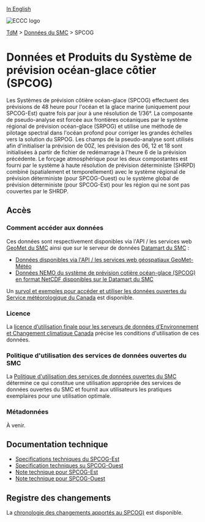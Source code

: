 [In English](readme_ciops_en.md)

![ECCC logo](../../img_eccc-logo.png)

[TdM](../../readme_fr.md) > [Données du SMC](../readme_fr.md) > SPCOG

# Données et Produits du Système de prévision océan-glace côtier (SPCOG)

Les Systèmes de prévision côtière océan-glace (SPCOG) effectuent des prévisions de 48 heure pour l'océan et la glace marine (uniquement pour SPCOG-Est) quatre fois par jour à une résolution de 1/36°. La composante de pseudo-analyse est forcée aux frontières océaniques par le système régional de prévision océan-glace (SRPOG) et utilise une méthode de pilotage spectral dans l'océan profond pour corriger les grandes échelles vers la solution du SRPOG. Les champs de la pseudo-analyse sont utilisés afin d'initialiser la prévision de 00Z, les prévision des 06, 12 et 18 sont initialisées à partir de fichier de redémarrage à l'heure 6 de la prévision précédente. Le forçage atmosphérique pour les deux compostantes est fourni par le système à haute résolution de prévision déterministe (SHRPD) combiné (spatialement et temporellement) avec le système régional de prévision déterministe (pour SPCOG-Ouest) ou le système global de prévision déterministe (pour SPCOG-Est) pour les région qui ne sont pas couvertes par le SHRDP.    

## Accès

### Comment accéder aux données

Ces données sont respectivement disponibles via l'API / les services web [GeoMet du SMC](../../msc-geomet/readme_fr.md) ainsi que sur le serveur de données [Datamart du SMC](../../msc-datamart/readme_fr.md)  :

* [Données disponibles via l'API / les services web géospatiaux GeoMet-Météo](../../msc-geomet/readme_fr.md)
* [Données NEMO du système de prévision cotière océan-glace (SPCOG) en format NetCDF disponibles sur le Datamart du SMC](readme_spcog-datamart_fr.md)

Un [survol et exemples pour accéder et utiliser les données ouvertes du Service météorologique du Canada](../../usage/readme_fr.md) est disponible.

### Licence

La [licence d’utilisation finale pour les serveurs de données d’Environnement et Changement climatique Canada](../../licence/readme_fr.md) précise les conditions d'utilisation de ces données.

### Politique d'utilisation des services de données ouvertes du SMC

La [Politique d'utilisation des services de données ouvertes du SMC](../../usage-policy/readme_fr.md) détermine ce qui constitue une utilisation appropriée des services de données ouvertes du SMC et fournit aux utilisateurs les pratiques exemplaires pour une utilisation optimale.

### Métadonnées

À venir.

## Documentation technique

* [Specifications techniques du SPCOG-Est](https://collaboration.cmc.ec.gc.ca/cmc/CMOI/product_guide/docs/tech_specifications/tech_specifications_CIOPS-EAST_f.pdf)
* [Specification techniques su SPCOG-Ouest](https://collaboration.cmc.ec.gc.ca/cmc/CMOI/product_guide/docs/tech_specifications/tech_specifications_CIOPS-WEST_f.pdf)
* [Note technique pour SPCOG-Est](https://collaboration.cmc.ec.gc.ca/cmc/CMOI/product_guide/docs/tech_notes/technote_ciops-east_f.pdf)
* [Note technique pour SPCOG-Ouest](https://collaboration.cmc.ec.gc.ca/cmc/CMOI/product_guide/docs/tech_notes/technote_ciops-west_f.pdf)

## Registre des changements 

La [chronologie des changements apportés au SPCOG)](changelog_ciops_fr.md) est disponible.

